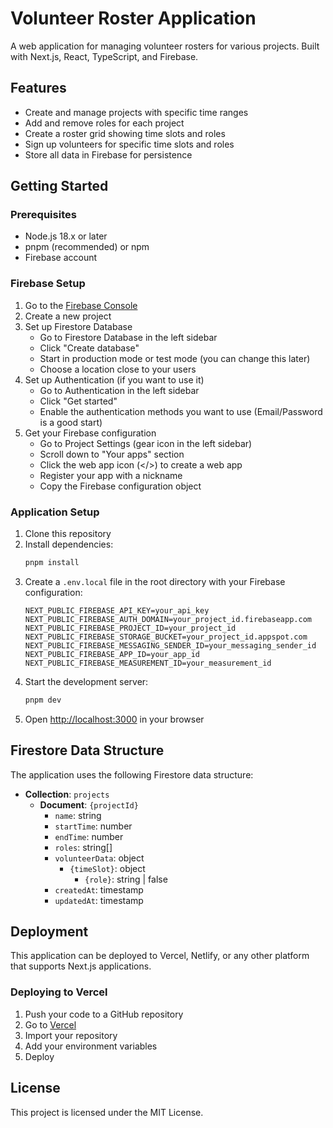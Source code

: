 # Volunteer Roster Application

A web application for managing volunteer rosters for various projects. Built with Next.js, React, TypeScript, and Firebase.

## Features

- Create and manage projects with specific time ranges
- Add and remove roles for each project
- Create a roster grid showing time slots and roles
- Sign up volunteers for specific time slots and roles
- Store all data in Firebase for persistence

## Getting Started

### Prerequisites

- Node.js 18.x or later
- pnpm (recommended) or npm
- Firebase account

### Firebase Setup

1. Go to the [Firebase Console](https://console.firebase.google.com/)
2. Create a new project
3. Set up Firestore Database
   - Go to Firestore Database in the left sidebar
   - Click "Create database"
   - Start in production mode or test mode (you can change this later)
   - Choose a location close to your users
4. Set up Authentication (if you want to use it)
   - Go to Authentication in the left sidebar
   - Click "Get started"
   - Enable the authentication methods you want to use (Email/Password is a good start)
5. Get your Firebase configuration
   - Go to Project Settings (gear icon in the left sidebar)
   - Scroll down to "Your apps" section
   - Click the web app icon (</>) to create a web app
   - Register your app with a nickname
   - Copy the Firebase configuration object

### Application Setup

1. Clone this repository
2. Install dependencies:
   ```bash
   pnpm install
   ```
3. Create a `.env.local` file in the root directory with your Firebase configuration:
   ```
   NEXT_PUBLIC_FIREBASE_API_KEY=your_api_key
   NEXT_PUBLIC_FIREBASE_AUTH_DOMAIN=your_project_id.firebaseapp.com
   NEXT_PUBLIC_FIREBASE_PROJECT_ID=your_project_id
   NEXT_PUBLIC_FIREBASE_STORAGE_BUCKET=your_project_id.appspot.com
   NEXT_PUBLIC_FIREBASE_MESSAGING_SENDER_ID=your_messaging_sender_id
   NEXT_PUBLIC_FIREBASE_APP_ID=your_app_id
   NEXT_PUBLIC_FIREBASE_MEASUREMENT_ID=your_measurement_id
   ```
4. Start the development server:
   ```bash
   pnpm dev
   ```
5. Open [http://localhost:3000](http://localhost:3000) in your browser

## Firestore Data Structure

The application uses the following Firestore data structure:

- **Collection**: `projects`
  - **Document**: `{projectId}`
    - `name`: string
    - `startTime`: number
    - `endTime`: number
    - `roles`: string[]
    - `volunteerData`: object
      - `{timeSlot}`: object
        - `{role}`: string | false
    - `createdAt`: timestamp
    - `updatedAt`: timestamp

## Deployment

This application can be deployed to Vercel, Netlify, or any other platform that supports Next.js applications.

### Deploying to Vercel

1. Push your code to a GitHub repository
2. Go to [Vercel](https://vercel.com/)
3. Import your repository
4. Add your environment variables
5. Deploy

## License

This project is licensed under the MIT License. 